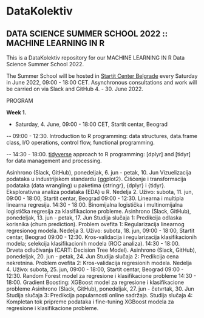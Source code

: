 # DataKolektiv 
## DATA SCIENCE SUMMER SCHOOL 2022 :: MACHINE LEARNING IN R

This is a DataKolektiv repository for our MACHINE LEARNING IN R Data Science Summer School 2022.

The Summer School will be hosted in [Startit Center Belgrade](https://startit.rs/beograd/) every Saturday in June 2022, 09:00 - 18:00 CET. 
Asynchronous consultations and work will be carried on via Slack and GitHub 4. - 30. June 2022.  

PROGRAM

**Week 1.**
- Saturday, 4. June, 09:00 - 18:00 CET, Startit centar, Beograd

-- 09:00 - 12:30. Introduction to R programming: data structures, data.frame class, I/O operations, control flow, functional programming.

-- 14:30 - 18:00. [tidyverse]() approach to R programming: [dplyr] and [tidyr] for data management and processing.


Asinhrono (Slack, GitHub), ponedeljak, 6. jun - petak, 10. Jun
Vizuelizacija podataka u industrijskom standardu {ggplot2}.
Čišćenje i transformacija podataka (data wrangling) u paketima {stringr}, {dplyr} i {tidyr}. Eksplorativna analiza podataka (EDA) u R.
Nedelja 2.
Uživo: subota, 11. jun, 09:00 - 18:00, Startit centar, Beograd
09:00 - 12:30. Linearna i multipla linearna regresija.
14:30 - 18:00. Binomijalna logistička i multinomijalna logistička regresija za klasifikacione probleme.
Asinhrono (Slack, GitHub), ponedeljak, 13. jun - petak, 17. Jun
Studija slučaja 1: Predikcija odlaska korisnika (churn prediction).
Problem ovefita 1: Regularizacija linearnog regresionog modela.
Nedelja 3.
Uživo: subota, 18. jun, 09:00 - 18:00, Startit centar, Beograd
09:00 - 12:30. Kros-validacija i regularizacija klasifikacionih modela; selekcija klasifikacionih modela (ROC analiza).
14:30 - 18:00. Drveta odlučivanja (CART: Decision Tree Model).
Asinhrono (Slack, GitHub), ponedeljak, 20. jun - petak, 24. Jun
Studija slučaja 2: Predikcija cena nekretnina.
Problem ovefita 2: Kros-validacija regresionih modela.
Nedelja 4.
Uživo: subota, 25. jun, 09:00 - 18:00, Startit centar, Beograd
09:00 - 12:30. Random Forest model za regresione i klasifikacione probleme
14:30 - 18:00. Gradient Boosting: XGBoost model za regresione i klasifikacione probleme
Asinhrono (Slack, GitHub), ponedeljak, 27. jun - četvrtak, 30. Jun
Studija slučaja 3: Predikcija popularnosti online sadržaja.
Studija slučaja 4: Kompletan tok pripreme podataka i fine-tuning XGBoost modela za regresione i klasifikacione probleme.
